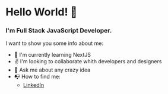 <h1>Hello World! 👋</h1>

 ### I'm Full Stack JavaScript Developer.
 
I want to show you some info about me:

- 📘 I'm currently learning NextJS
- ✌️ I'm looking to collaborate whith developers and designers
- 💬 Ask me about any crazy idea
- 📭 How to find me:
  - [LinkedIn](https://www.linkedin.com/in/robert-andres-ramos-astudillo-161b8316b)


